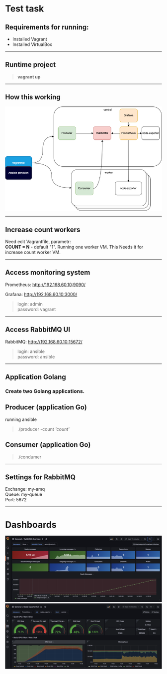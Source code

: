 # Test task

## Requirements for running:
- Installed Vagrant
- Installed VirtualBox

---
## Runtime project

> **vagrant up**<br>

---
## How this working
![This is an image](images/scheme.png)
<br>

---
## Increase count workers
Need edit Vagrantfile, parametr:<br>
**COUNT = N** - default "1". Running one worker VM. This Needs it for increase count worker VM.

---
## Access monitoring system
Prometheus:
http://192.168.60.10:9090/

Grafana:
http://192.168.60.10:3000/
>login: admin<br>
>password: vagrant

---
## Access RabbitMQ UI
RabbitMQ:
http://192.168.60.10:15672/
> login: ansible<br>
> password: ansible

---

## Application Golang

### Create two Golang applications.
## Producer (application Go)
running ansible
> ./producer -count *'count'*
## Consumer (application Go)
> ./condumer 

---
## Settings for RabbitMQ
Exchange: my-amq<br>
Queue: my-queue<br>
Port: 5672

--- 
# Dashboards
![This is an image](images/rabbitmq.png)
![This is an image](images/node_exporter.png)




